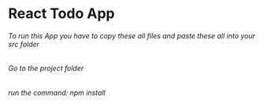 # React Todo App

###### To run this App you have to copy these all files and paste these all into your src folder
###### Go to the project folder
###### run the command:  npm install
